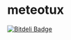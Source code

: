 meteotux
========

<!--
Screenshot weboveho rozhranni:
-
![Screenshot](https://raw.github.com/tuxmartin/meteotux/master/webUI.png "Screenshot")
-->



[![Bitdeli Badge](https://d2weczhvl823v0.cloudfront.net/tuxmartin/meteotux/trend.png)](https://bitdeli.com/free "Bitdeli Badge")


